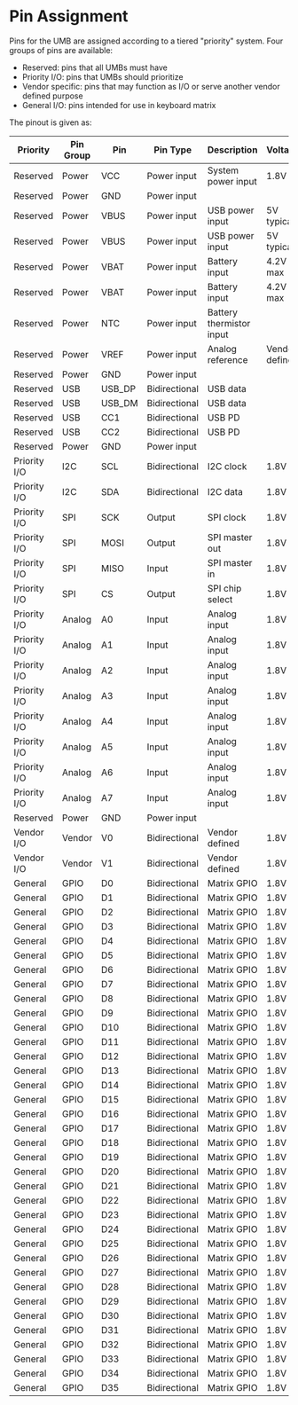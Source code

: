 # Pin Assignment

Pins for the UMB are assigned according to a tiered "priority" system.
Four groups of pins are available:
- Reserved: pins that all UMBs must have
- Priority I/O: pins that UMBs should prioritize
- Vendor specific: pins that may function as I/O or serve another vendor defined purpose
- General I/O: pins intended for use in keyboard matrix

The pinout is given as:

| Priority     | Pin Group | Pin    | Pin Type      | Description              | Voltage        |
|--------------|-----------|--------|---------------|--------------------------|----------------|
| Reserved     | Power     | VCC    | Power input   | System power input       | 1.8V           |
| Reserved     | Power     | GND    | Power input   |                          |                |
| Reserved     | Power     | VBUS   | Power input   | USB power input          | 5V typical     |
| Reserved     | Power     | VBUS   | Power input   | USB power input          | 5V typical     |
| Reserved     | Power     | VBAT   | Power input   | Battery input            | 4.2V max       |
| Reserved     | Power     | VBAT   | Power input   | Battery input            | 4.2V max       |
| Reserved     | Power     | NTC    | Power input   | Battery thermistor input |                |
| Reserved     | Power     | VREF   | Power input   | Analog reference         | Vendor defined |
| Reserved     | Power     | GND    | Power input   |                          |                |
| Reserved     | USB       | USB_DP | Bidirectional | USB data                 |                |
| Reserved     | USB       | USB_DM | Bidirectional | USB data                 |                |
| Reserved     | USB       | CC1    | Bidirectional | USB PD                   |                |
| Reserved     | USB       | CC2    | Bidirectional | USB PD                   |                |
| Reserved     | Power     | GND    | Power input   |                          |                |
| Priority I/O | I2C       | SCL    | Bidirectional | I2C clock                | 1.8V           |
| Priority I/O | I2C       | SDA    | Bidirectional | I2C data                 | 1.8V           |
| Priority I/O | SPI       | SCK    | Output        | SPI clock                | 1.8V           |
| Priority I/O | SPI       | MOSI   | Output        | SPI master out           | 1.8V           |
| Priority I/O | SPI       | MISO   | Input         | SPI master in            | 1.8V           |
| Priority I/O | SPI       | CS     | Output        | SPI chip select          | 1.8V           |
| Priority I/O | Analog    | A0     | Input         | Analog input             | 1.8V           |
| Priority I/O | Analog    | A1     | Input         | Analog input             | 1.8V           |
| Priority I/O | Analog    | A2     | Input         | Analog input             | 1.8V           |
| Priority I/O | Analog    | A3     | Input         | Analog input             | 1.8V           |
| Priority I/O | Analog    | A4     | Input         | Analog input             | 1.8V           |
| Priority I/O | Analog    | A5     | Input         | Analog input             | 1.8V           |
| Priority I/O | Analog    | A6     | Input         | Analog input             | 1.8V           |
| Priority I/O | Analog    | A7     | Input         | Analog input             | 1.8V           |
| Reserved     | Power     | GND    | Power input   |                          |                |
| Vendor I/O   | Vendor    | V0     | Bidirectional | Vendor defined           | 1.8V           |
| Vendor I/O   | Vendor    | V1     | Bidirectional | Vendor defined           | 1.8V           |
| General      | GPIO      | D0     | Bidirectional | Matrix GPIO              | 1.8V           |
| General      | GPIO      | D1     | Bidirectional | Matrix GPIO              | 1.8V           |
| General      | GPIO      | D2     | Bidirectional | Matrix GPIO              | 1.8V           |
| General      | GPIO      | D3     | Bidirectional | Matrix GPIO              | 1.8V           |
| General      | GPIO      | D4     | Bidirectional | Matrix GPIO              | 1.8V           |
| General      | GPIO      | D5     | Bidirectional | Matrix GPIO              | 1.8V           |
| General      | GPIO      | D6     | Bidirectional | Matrix GPIO              | 1.8V           |
| General      | GPIO      | D7     | Bidirectional | Matrix GPIO              | 1.8V           |
| General      | GPIO      | D8     | Bidirectional | Matrix GPIO              | 1.8V           |
| General      | GPIO      | D9     | Bidirectional | Matrix GPIO              | 1.8V           |
| General      | GPIO      | D10    | Bidirectional | Matrix GPIO              | 1.8V           |
| General      | GPIO      | D11    | Bidirectional | Matrix GPIO              | 1.8V           |
| General      | GPIO      | D12    | Bidirectional | Matrix GPIO              | 1.8V           |
| General      | GPIO      | D13    | Bidirectional | Matrix GPIO              | 1.8V           |
| General      | GPIO      | D14    | Bidirectional | Matrix GPIO              | 1.8V           |
| General      | GPIO      | D15    | Bidirectional | Matrix GPIO              | 1.8V           |
| General      | GPIO      | D16    | Bidirectional | Matrix GPIO              | 1.8V           |
| General      | GPIO      | D17    | Bidirectional | Matrix GPIO              | 1.8V           |
| General      | GPIO      | D18    | Bidirectional | Matrix GPIO              | 1.8V           |
| General      | GPIO      | D19    | Bidirectional | Matrix GPIO              | 1.8V           |
| General      | GPIO      | D20    | Bidirectional | Matrix GPIO              | 1.8V           |
| General      | GPIO      | D21    | Bidirectional | Matrix GPIO              | 1.8V           |
| General      | GPIO      | D22    | Bidirectional | Matrix GPIO              | 1.8V           |
| General      | GPIO      | D23    | Bidirectional | Matrix GPIO              | 1.8V           |
| General      | GPIO      | D24    | Bidirectional | Matrix GPIO              | 1.8V           |
| General      | GPIO      | D25    | Bidirectional | Matrix GPIO              | 1.8V           |
| General      | GPIO      | D26    | Bidirectional | Matrix GPIO              | 1.8V           |
| General      | GPIO      | D27    | Bidirectional | Matrix GPIO              | 1.8V           |
| General      | GPIO      | D28    | Bidirectional | Matrix GPIO              | 1.8V           |
| General      | GPIO      | D29    | Bidirectional | Matrix GPIO              | 1.8V           |
| General      | GPIO      | D30    | Bidirectional | Matrix GPIO              | 1.8V           |
| General      | GPIO      | D31    | Bidirectional | Matrix GPIO              | 1.8V           |
| General      | GPIO      | D32    | Bidirectional | Matrix GPIO              | 1.8V           |
| General      | GPIO      | D33    | Bidirectional | Matrix GPIO              | 1.8V           |
| General      | GPIO      | D34    | Bidirectional | Matrix GPIO              | 1.8V           |
| General      | GPIO      | D35    | Bidirectional | Matrix GPIO              | 1.8V           |

